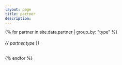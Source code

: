 ```yaml
---
layout: page
title: partner
description:
---
```


<div class="row row-cols-1 row-cols-md-3 g-3">
  {% for partner in site.data.partner | group_by: "type" %}
  <h6>{{ partner.type }}</h6>
  <div class="col">
    <div class="card h-100 d-flex flex-column justify-content-center bg-light">
      <div class="card-body">
        <img src="{{ partner.img }}" alt="" class="card-img">
      </div>
    </div>
  </div>
  {% endfor %}
</div>
